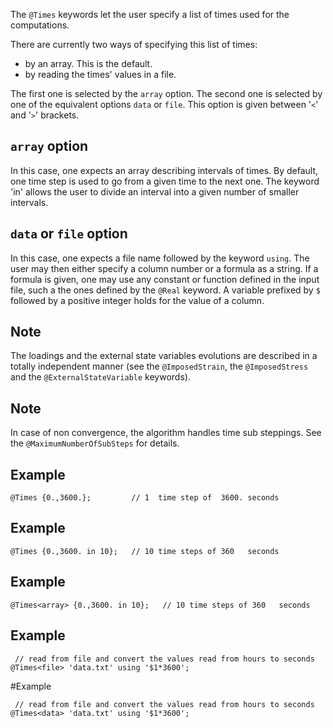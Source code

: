 The `@Times` keywords let the user specify a list of times used for
the computations.

There are currently two ways of specifying this list of times:

- by an array. This is the default.
- by reading the times' values in a file.

The first one is selected by the `array` option. The second one is
selected by one of the equivalent options `data` or `file`. This
option is given between  '`<`' and '`>`' brackets.

## `array` option

In this case, one expects an array describing intervals of times. By
default, one time step is used to go from a given time to the next
one. The keyword 'in' allows the user to divide an interval into a
given number of smaller intervals.

## `data` or `file` option

In this case, one expects a file name followed by the keyword
`using`. The user may then either specify a column number or a
formula as a string. If a formula is given, one may use any constant
or function defined in the input file, such a the ones defined by the
`@Real` keyword. A variable prefixed by `$` followed by a positive
integer holds for the value of a column.

## Note

The loadings and the external state variables evolutions are
described in a totally independent manner (see the `@ImposedStrain`,
the `@ImposedStress` and the `@ExternalStateVariable` keywords).

## Note

In case of non convergence, the algorithm handles time sub
steppings. See the `@MaximumNumberOfSubSteps` for details.

## Example

~~~~ {.cpp}
@Times {0.,3600.};         // 1  time step of  3600. seconds
~~~~~~~~

## Example

~~~~ {.cpp}
@Times {0.,3600. in 10};   // 10 time steps of 360   seconds
~~~~~~~~

## Example

~~~~ {.cpp}
@Times<array> {0.,3600. in 10};   // 10 time steps of 360   seconds
~~~~~~~~

## Example

~~~~ {.cpp}
 // read from file and convert the values read from hours to seconds
@Times<file> 'data.txt' using '$1*3600';
~~~~~~~~

#Example

~~~~ {.cpp}
 // read from file and convert the values read from hours to seconds
@Times<data> 'data.txt' using '$1*3600';
~~~~~~~~
